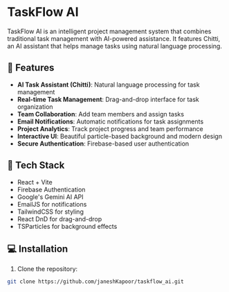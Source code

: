 # TaskFlow AI

TaskFlow AI is an intelligent project management system that combines traditional task management with AI-powered assistance. It features Chitti, an AI assistant that helps manage tasks using natural language processing.

## 🌟 Features

- **AI Task Assistant (Chitti)**: Natural language processing for task management
- **Real-time Task Management**: Drag-and-drop interface for task organization
- **Team Collaboration**: Add team members and assign tasks
- **Email Notifications**: Automatic notifications for task assignments
- **Project Analytics**: Track project progress and team performance
- **Interactive UI**: Beautiful particle-based background and modern design
- **Secure Authentication**: Firebase-based user authentication

## 🚀 Tech Stack

- React + Vite
- Firebase Authentication
- Google's Gemini AI API
- EmailJS for notifications
- TailwindCSS for styling
- React DnD for drag-and-drop
- TSParticles for background effects

## 💻 Installation

1. Clone the repository:
```bash
git clone https://github.com/janeshKapoor/taskflow_ai.git
